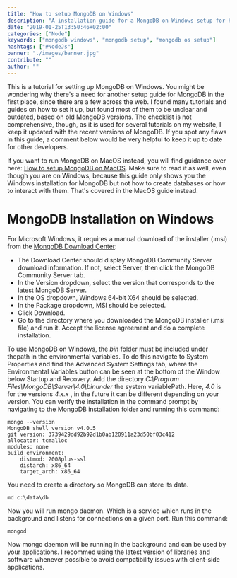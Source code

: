 ```yaml
---
title: "How to setup MongoDB on Windows"
description: "A installation guide for a MongoDB on Windows setup for having a NoSQL database available on your OS. It comes with everything that's needed to connect a Node.js application to your database in JavaScript ..."
date: "2019-01-25T13:50:46+02:00"
categories: ["Node"]
keywords: ["mongodb windows", "mongodb setup", "mongodb os setup"]
hashtags: ["#NodeJs"]
banner: "./images/banner.jpg"
contribute: ""
author: ""
---
```


<Sponsorship />

This is a tutorial for setting up MongoDB on Windows. You might be wondering why there's a need for another setup guide for MongoDB in the first place, since there are a few across the web. I found many tutorials and guides on how to set it up, but found most of them to be unclear and outdated, based on old MongoDB versions. The checklist is not comprehensive, though, as it is used for several tutorials on my website, I keep it updated with the recent versions of MongoDB. If you spot any flaws in this guide, a comment below would be very helpful to keep it up to date for other developers.

If you want to run MongoDB on MacOS instead, you will find guidance over here: [How to setup MongoDB on MacOS](/mongodb-macos-setup/). Make sure to read it as well, even though you are on Windows, because this guide only shows you the Windows installation for MongoDB but not how to create databases or how to interact with them. That's covered in the MacOS guide instead.

# MongoDB Installation on Windows

For Microsoft Windows, it requires a manual download of the installer (.msi) from the [MongoDB Download Center](https://www.mongodb.com/download-center/community):

* The Download Center should display MongoDB Community Server download information. If not, select Server, then click the MongoDB Community Server tab.
* In the Version dropdown, select the version that corresponds to the latest MongoDB Server.
* In the OS dropdown, Windows 64-bit X64 should be selected.
* In the Package dropdown, MSI should be selected.
* Click Download.
* Go to the directory where you downloaded the MongoDB installer (.msi file) and run it. Accept the license agreement and do a complete installation.

To use MongoDB on Windows, the *bin* folder must be included under thepath in the environmental variables. To do this navigate to System Properties and find the Advanced System Settings tab, where the Environmental Variables button can be seen at the bottom of the Window below Startup and Recovery. Add the directory *C:\Program Files\MongoDB\Server\4.0\binunder* the system variablePath. Here, *4.0* is for the versions *4.x.x* , in the future it can be different depending on your version. You can verify the installation in the command prompt by navigating to the MongoDB installation folder and running this command:

```text
mongo --version
MongoDB shell version v4.0.5
git version: 3739429dd92b92d1b0ab120911a23d50bf03c412
allocator: tcmalloc
modules: none
build environment:
    distmod: 2008plus-ssl
    distarch: x86_64
    target_arch: x86_64
```

You need to create a directory so MongoDB can store its data.

```text
md c:\data\db
```

Now you will run mongo daemon. Which is a service which runs in the background and listens for connections on a given port. Run this command:

```text
mongod
```

Now mongo daemon will be running in the background and can be used by your applications. I recommed using the latest version of libraries and software whenever possible to avoid compatibility issues with client-side applications.

<ReadMore label="MongoDB with Mongoose in Express Tutorial" link="/mongodb-express-setup-tutorial" />
